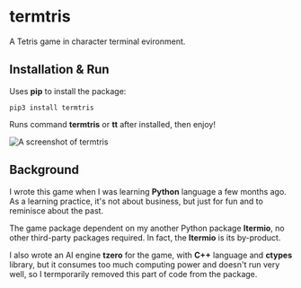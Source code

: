 # termtris
A Tetris game in character terminal evironment.

## Installation & Run
Uses **pip** to install the package:

`pip3 install termtris`

Runs command **termtris** or **tt** after installed, then enjoy!

![A screenshot of termtris](https://github.com/brookssu/termtris/blob/main/gameshot.png)

## Background
I wrote this game when I was learning **Python** language a few months ago. As a learning practice, it's not about business, but just for fun and to reminisce about the past.

The game package dependent on my another Python package **ltermio**, no other third-party packages required. In fact, the **ltermio** is its by-product.

I also wrote an AI engine **tzero** for the game, with **C++** language and **ctypes** library, but it consumes too much computing power and doesn't run very well, so I termporarily removed this part of code from the package.
